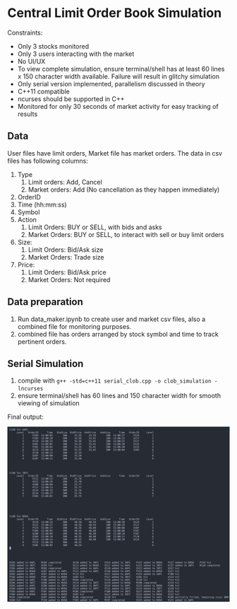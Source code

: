# Central Limit Order Book Simulation

Constraints:

- Only 3 stocks monitored
- Only 3 users interacting with the market
- No UI/UX
- To view complete simulation, ensure terminal/shell has at least 60 lines x 150 character width available. Failure will result in glitchy simulation
- Only serial version implemented, parallelism discussed in theory
- C++11 compatible
- ncurses should be supported in C++
- Monitored for only 30 seconds of market activity for easy tracking of results

## Data

User files have limit orders, Market file has market orders. The data in csv files has following columns:

1. Type
   1. Limit orders: Add, Cancel
   2. Market orders: Add (No cancellation as they happen immediately)
2. OrderID
3. Time (hh:mm:ss)
4. Symbol
5. Action
   1. Limit Orders: BUY or SELL, with bids and asks
   2. Market Orders: BUY or SELL, to interact with sell or buy limit orders
6. Size:
   1. Limit Orders: Bid/Ask size
   2. Market Orders: Trade size
7. Price:
   1. Limit Orders: Bid/Ask price
   2. Market Orders: Not required

## Data preparation

1. Run data_maker.ipynb to create user and market csv files, also a combined file for monitoring purposes.
2. combined file has orders arranged by stock symbol and time to track pertinent orders.

## Serial Simulation

1. compile with ``g++ -std=c++11 serial_clob.cpp -o clob_simulation -lncurses``
2. ensure terminal/shell has 60 lines and 150 character width for smooth viewing of simulation

Final output:

![1721298529361](image/README/1721298529361.png)
